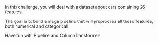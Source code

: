 In this challenge, you will deal with a dataset about cars containing 26 features.

The goal is to build a mega pipeline that will preprocess all these features, both numerical and categorical!

Have fun with Pipeline and ColumnTransformer!
